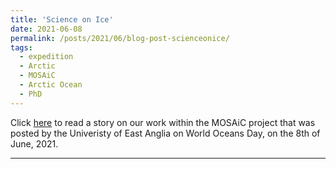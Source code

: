 ```yaml
---
title: 'Science on Ice'
date: 2021-06-08
permalink: /posts/2021/06/blog-post-scienceonice/
tags:
  - expedition
  - Arctic
  - MOSAiC
  - Arctic Ocean
  - PhD
---
```


Click [here](https://stories.uea.ac.uk/scienceonice/) to read a story on our work within the MOSAiC project that was posted by the Univeristy of East Anglia on World Oceans Day, on the 8th of June, 2021. 

---